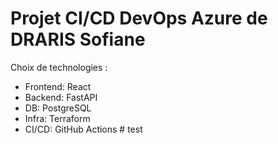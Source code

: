 # Projet CI/CD DevOps Azure de DRARIS Sofiane

Choix de technologies :

- Frontend: React
- Backend: FastAPI
- DB: PostgreSQL
- Infra: Terraform
- CI/CD: GitHub Actions
#   t e s t  
 